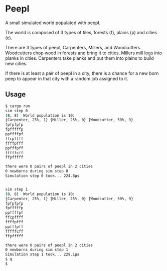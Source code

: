 # Peepl

A small simulated world populated with peepl.

The world is composed of 3 types of tiles, forests (f), plains (p) and cities (c).

There are 3 types of peepl, Carpenters, Millers, and Woodcutters. Woodcutters chop wood in forests and bring it to cities. Millers mill logs into planks in cities. Carpenters take planks and put them into plains to build new cities.

If there is at least a pair of peepl in a city, there is a chance for a new born peep to appear in that city with a random job assigned to it.

## Usage

```sh
$ cargo run
sim step 0
(8, 8)  World population is 10:
{Carpenter, 25%, 1} {Miller, 25%, 0} {Woodcutter, 50%, 9}
fpfpfpfp
fpfffffp
ppffffpf
ffcpffff
ffffpfff
ppfffpff
fffffcff
ffpfffff

there were 0 pairs of peepl in 2 cities
0 newborns during sim step 0
Simulation step 0 took... 224.8µs


sim step 1
(8, 8)  World population is 10:
{Carpenter, 25%, 1} {Miller, 25%, 0} {Woodcutter, 50%, 9}
fpfpfpfp
fpfffffp
ppffffpf
ffcpffff
ffffpfff
ppfffpff
fffffcff
ffpfffff

there were 0 pairs of peepl in 2 cities
0 newborns during sim step 1
Simulation step 1 took... 229.1µs
$ q
$ 
```
